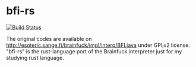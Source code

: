 # bfi-rs

[![Build Status](https://travis-ci.org/cat-in-136/bfi-rs.svg?branch=master)](https://travis-ci.org/cat-in-136/bfi-rs)

The original codes are available on http://esoteric.sange.fi/brainfuck/impl/interp/BFI.java under GPLv2 license.
"bfi-rs" is the rust-language port of the Brainfuck interpreter just for my studying rust language. 
